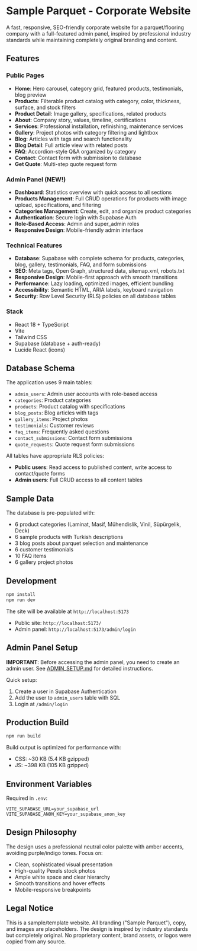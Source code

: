 # Sample Parquet - Corporate Website

A fast, responsive, SEO-friendly corporate website for a parquet/flooring company with a full-featured admin panel, inspired by professional industry standards while maintaining completely original branding and content.

## Features

### Public Pages
- **Home**: Hero carousel, category grid, featured products, testimonials, blog preview
- **Products**: Filterable product catalog with category, color, thickness, surface, and stock filters
- **Product Detail**: Image gallery, specifications, related products
- **About**: Company story, values, timeline, certifications
- **Services**: Professional installation, refinishing, maintenance services
- **Gallery**: Project photos with category filtering and lightbox
- **Blog**: Articles with tags and search functionality
- **Blog Detail**: Full article view with related posts
- **FAQ**: Accordion-style Q&A organized by category
- **Contact**: Contact form with submission to database
- **Get Quote**: Multi-step quote request form

### Admin Panel (NEW!)
- **Dashboard**: Statistics overview with quick access to all sections
- **Products Management**: Full CRUD operations for products with image upload, specifications, and filtering
- **Categories Management**: Create, edit, and organize product categories
- **Authentication**: Secure login with Supabase Auth
- **Role-Based Access**: Admin and super_admin roles
- **Responsive Design**: Mobile-friendly admin interface

### Technical Features
- **Database**: Supabase with complete schema for products, categories, blog, gallery, testimonials, FAQ, and form submissions
- **SEO**: Meta tags, Open Graph, structured data, sitemap.xml, robots.txt
- **Responsive Design**: Mobile-first approach with smooth transitions
- **Performance**: Lazy loading, optimized images, efficient bundling
- **Accessibility**: Semantic HTML, ARIA labels, keyboard navigation
- **Security**: Row Level Security (RLS) policies on all database tables

### Stack
- React 18 + TypeScript
- Vite
- Tailwind CSS
- Supabase (database + auth-ready)
- Lucide React (icons)

## Database Schema

The application uses 9 main tables:
- `admin_users`: Admin user accounts with role-based access
- `categories`: Product categories
- `products`: Product catalog with specifications
- `blog_posts`: Blog articles with tags
- `gallery_items`: Project photos
- `testimonials`: Customer reviews
- `faq_items`: Frequently asked questions
- `contact_submissions`: Contact form submissions
- `quote_requests`: Quote request form submissions

All tables have appropriate RLS policies:
- **Public users**: Read access to published content, write access to contact/quote forms
- **Admin users**: Full CRUD access to all content tables

## Sample Data

The database is pre-populated with:
- 6 product categories (Laminat, Masif, Mühendislik, Vinil, Süpürgelik, Deck)
- 6 sample products with Turkish descriptions
- 3 blog posts about parquet selection and maintenance
- 6 customer testimonials
- 10 FAQ items
- 6 gallery project photos

## Development

```bash
npm install
npm run dev
```

The site will be available at `http://localhost:5173`
- Public site: `http://localhost:5173/`
- Admin panel: `http://localhost:5173/admin/login`

## Admin Panel Setup

**IMPORTANT**: Before accessing the admin panel, you need to create an admin user. See [ADMIN_SETUP.md](./ADMIN_SETUP.md) for detailed instructions.

Quick setup:
1. Create a user in Supabase Authentication
2. Add the user to `admin_users` table with SQL
3. Login at `/admin/login`

## Production Build

```bash
npm run build
```

Build output is optimized for performance with:
- CSS: ~30 KB (5.4 KB gzipped)
- JS: ~398 KB (105 KB gzipped)

## Environment Variables

Required in `.env`:
```
VITE_SUPABASE_URL=your_supabase_url
VITE_SUPABASE_ANON_KEY=your_supabase_anon_key
```

## Design Philosophy

The design uses a professional neutral color palette with amber accents, avoiding purple/indigo tones. Focus on:
- Clean, sophisticated visual presentation
- High-quality Pexels stock photos
- Ample white space and clear hierarchy
- Smooth transitions and hover effects
- Mobile-responsive breakpoints

## Legal Notice

This is a sample/template website. All branding ("Sample Parquet"), copy, and images are placeholders. The design is inspired by industry standards but completely original. No proprietary content, brand assets, or logos were copied from any source.
